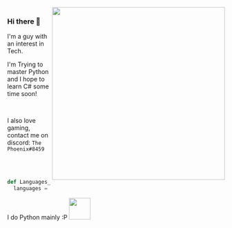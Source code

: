 <img align='right' src="https://media.giphy.com/media/wwg1suUiTbCY8H8vIA/giphy-downsized-large.gif" width="400"> 

### Hi there 👋

I'm a guy with an interest in Tech. 

I'm Trying to master Python and I hope to learn C# some time soon!

<br>

I also love gaming, contact me on discord: `The Phoenix#8459`

<br><br>
```python
def Languages_I_Know():
  languages = ['Python', 'javascript', 'HTML', 'CSS']
```
I do Python mainly :P <img src="https://media.giphy.com/media/coxQHKASG60HrHtvkt/giphy.gif" width="50"> 
  <br>
